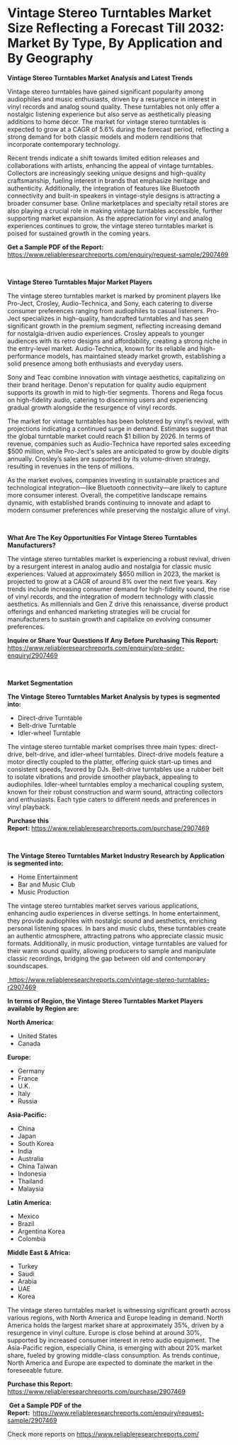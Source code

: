 <p><h1>Vintage Stereo Turntables Market Size Reflecting a Forecast Till 2032: Market By Type, By Application and By Geography</h1></p><p><strong>Vintage Stereo Turntables Market Analysis and Latest Trends</strong></p>
<p><p>Vintage stereo turntables have gained significant popularity among audiophiles and music enthusiasts, driven by a resurgence in interest in vinyl records and analog sound quality. These turntables not only offer a nostalgic listening experience but also serve as aesthetically pleasing additions to home décor. The market for vintage stereo turntables is expected to grow at a CAGR of 5.6% during the forecast period, reflecting a strong demand for both classic models and modern renditions that incorporate contemporary technology.</p><p>Recent trends indicate a shift towards limited edition releases and collaborations with artists, enhancing the appeal of vintage turntables. Collectors are increasingly seeking unique designs and high-quality craftsmanship, fueling interest in brands that emphasize heritage and authenticity. Additionally, the integration of features like Bluetooth connectivity and built-in speakers in vintage-style designs is attracting a broader consumer base. Online marketplaces and specialty retail stores are also playing a crucial role in making vintage turntables accessible, further supporting market expansion. As the appreciation for vinyl and analog experiences continues to grow, the vintage stereo turntables market is poised for sustained growth in the coming years.</p></p>
<p><strong>Get a Sample PDF of the Report:&nbsp;</strong> <a href="https://www.reliableresearchreports.com/enquiry/request-sample/2907469?utm_campaign=3364&utm_medium=2&utm_source=Github&utm_content=ia&utm_term=12032025&utm_id=vintage-stereo-turntables">https://www.reliableresearchreports.com/enquiry/request-sample/2907469</a></p>
<p>&nbsp;</p>
<p><strong>Vintage Stereo Turntables Major Market Players</strong></p>
<p><p>The vintage stereo turntables market is marked by prominent players like Pro-Ject, Crosley, Audio-Technica, and Sony, each catering to diverse consumer preferences ranging from audiophiles to casual listeners. Pro-Ject specializes in high-quality, handcrafted turntables and has seen significant growth in the premium segment, reflecting increasing demand for nostalgia-driven audio experiences. Crosley appeals to younger audiences with its retro designs and affordability, creating a strong niche in the entry-level market. Audio-Technica, known for its reliable and high-performance models, has maintained steady market growth, establishing a solid presence among both enthusiasts and everyday users.</p><p>Sony and Teac combine innovation with vintage aesthetics, capitalizing on their brand heritage. Denon's reputation for quality audio equipment supports its growth in mid to high-tier segments. Thorens and Rega focus on high-fidelity audio, catering to discerning users and experiencing gradual growth alongside the resurgence of vinyl records.</p><p>The market for vintage turntables has been bolstered by vinyl's revival, with projections indicating a continued surge in demand. Estimates suggest that the global turntable market could reach $1 billion by 2026. In terms of revenue, companies such as Audio-Technica have reported sales exceeding $500 million, while Pro-Ject's sales are anticipated to grow by double digits annually. Crosley’s sales are supported by its volume-driven strategy, resulting in revenues in the tens of millions.</p><p>As the market evolves, companies investing in sustainable practices and technological integration—like Bluetooth connectivity—are likely to capture more consumer interest. Overall, the competitive landscape remains dynamic, with established brands continuing to innovate and adapt to modern consumer preferences while preserving the nostalgic allure of vinyl.</p></p>
<p>&nbsp;</p>
<p><strong>What Are The Key Opportunities For Vintage Stereo Turntables Manufacturers?</strong></p>
<p><p>The vintage stereo turntables market is experiencing a robust revival, driven by a resurgent interest in analog audio and nostalgia for classic music experiences. Valued at approximately $650 million in 2023, the market is projected to grow at a CAGR of around 8% over the next five years. Key trends include increasing consumer demand for high-fidelity sound, the rise of vinyl records, and the integration of modern technology with classic aesthetics. As millennials and Gen Z drive this renaissance, diverse product offerings and enhanced marketing strategies will be crucial for manufacturers to sustain growth and capitalize on evolving consumer preferences.</p></p>
<p><strong>Inquire or Share Your Questions If Any Before Purchasing This Report:</strong> <a href="https://www.reliableresearchreports.com/enquiry/pre-order-enquiry/2907469?utm_campaign=3364&utm_medium=2&utm_source=Github&utm_content=ia&utm_term=12032025&utm_id=vintage-stereo-turntables">https://www.reliableresearchreports.com/enquiry/pre-order-enquiry/2907469</a></p>
<p>&nbsp;</p>
<p><strong>Market Segmentation</strong></p>
<p><strong>The Vintage Stereo Turntables Market Analysis by types is segmented into:</strong></p>
<p><ul><li>Direct-drive Turntable</li><li>Belt-drive Turntable</li><li>Idler-wheel Turntable</li></ul></p>
<p><p>The vintage stereo turntable market comprises three main types: direct-drive, belt-drive, and idler-wheel turntables. Direct-drive models feature a motor directly coupled to the platter, offering quick start-up times and consistent speeds, favored by DJs. Belt-drive turntables use a rubber belt to isolate vibrations and provide smoother playback, appealing to audiophiles. Idler-wheel turntables employ a mechanical coupling system, known for their robust construction and warm sound, attracting collectors and enthusiasts. Each type caters to different needs and preferences in vinyl playback.</p></p>
<p><strong>Purchase this Report:&nbsp;</strong><a href="https://www.reliableresearchreports.com/purchase/2907469?utm_campaign=3364&utm_medium=2&utm_source=Github&utm_content=ia&utm_term=12032025&utm_id=vintage-stereo-turntables">https://www.reliableresearchreports.com/purchase/2907469</a></p>
<p>&nbsp;</p>
<p><strong>The Vintage Stereo Turntables Market Industry Research by Application is segmented into:</strong></p>
<p><ul><li>Home Entertainment</li><li>Bar and Music Club</li><li>Music Production</li></ul></p>
<p><p>The vintage stereo turntables market serves various applications, enhancing audio experiences in diverse settings. In home entertainment, they provide audiophiles with nostalgic sound and aesthetics, enriching personal listening spaces. In bars and music clubs, these turntables create an authentic atmosphere, attracting patrons who appreciate classic music formats. Additionally, in music production, vintage turntables are valued for their warm sound quality, allowing producers to sample and manipulate classic recordings, bridging the gap between old and contemporary soundscapes.</p></p>
<p><a href="https://www.reliableresearchreports.com/vintage-stereo-turntables-r2907469?utm_campaign=3364&utm_medium=2&utm_source=Github&utm_content=ia&utm_term=12032025&utm_id=vintage-stereo-turntables">&nbsp;https://www.reliableresearchreports.com/vintage-stereo-turntables-r2907469</a></p>
<p><strong>In terms of Region, the Vintage Stereo Turntables Market Players available by Region are:</strong></p>
<p>
    <p> <strong> North America: </strong>
        <ul>
            <li>United States</li>
            <li>Canada</li>
        </ul>
        </p> 
    <p> <strong> Europe: </strong>
        <ul>
            <li>Germany</li>
            <li>France</li>
            <li>U.K.</li>
            <li>Italy</li>
            <li>Russia</li>
        </ul>
        </p> 
    <p> <strong> Asia-Pacific: </strong>
        <ul>
            <li>China</li>
            <li>Japan</li>
            <li>South Korea</li>
            <li>India</li>
            <li>Australia</li>
            <li>China Taiwan</li>
            <li>Indonesia</li>
            <li>Thailand</li>
            <li>Malaysia</li>
        </ul>
        </p> 
    <p> <strong> Latin America: </strong>
        <ul>
            <li>Mexico</li>
            <li>Brazil</li>
            <li>Argentina Korea</li>
            <li>Colombia</li>
        </ul>
        </p> 
    <p> <strong> Middle East & Africa: </strong>
        <ul>
            <li>Turkey</li>
            <li>Saudi</li>
            <li>Arabia</li>
            <li>UAE</li>
            <li>Korea</li>
        </ul>
    </p>
    </p>
<p><p>The vintage stereo turntables market is witnessing significant growth across various regions, with North America and Europe leading in demand. North America holds the largest market share at approximately 35%, driven by a resurgence in vinyl culture. Europe is close behind at around 30%, supported by increased consumer interest in retro audio equipment. The Asia-Pacific region, especially China, is emerging with about 20% market share, fueled by growing middle-class consumption. As trends continue, North America and Europe are expected to dominate the market in the foreseeable future.</p></p>
<p><strong>Purchase this Report: </strong><a href="https://www.reliableresearchreports.com/purchase/2907469?utm_campaign=3364&utm_medium=2&utm_source=Github&utm_content=ia&utm_term=12032025&utm_id=vintage-stereo-turntables">https://www.reliableresearchreports.com/purchase/2907469</a></p>
<p>&nbsp;<strong>Get a Sample PDF of the Report:&nbsp;&nbsp;</strong><a href="https://www.reliableresearchreports.com/enquiry/request-sample/2907469?utm_campaign=3364&utm_medium=2&utm_source=Github&utm_content=ia&utm_term=12032025&utm_id=vintage-stereo-turntables">https://www.reliableresearchreports.com/enquiry/request-sample/2907469</a></p>
<p><strong></strong></p>
<p>Check more reports on <a href="https://www.reliableresearchreports.com/?utm_campaign=3364&utm_medium=2&utm_source=Github&utm_content=ia&utm_term=12032025&utm_id=vintage-stereo-turntables">https://www.reliableresearchreports.com/</a></p>